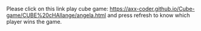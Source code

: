Please click on this link play cube game:
https://axx-coder.github.io/Cube-game/CUBE%20cHAllange/angela.html
and press refresh to know which player wins the game.
